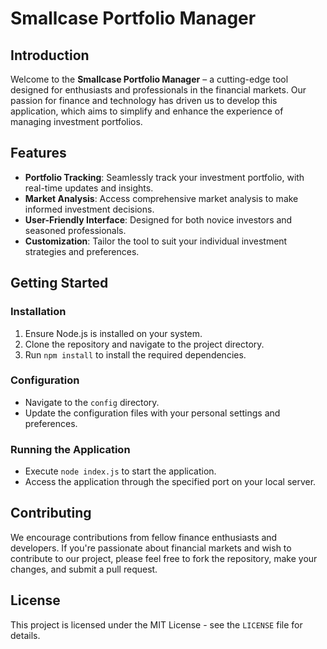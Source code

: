 # Smallcase Portfolio Manager

## Introduction

Welcome to the **Smallcase Portfolio Manager** – a cutting-edge tool designed for enthusiasts and professionals in the financial markets. Our passion for finance and technology has driven us to develop this application, which aims to simplify and enhance the experience of managing investment portfolios.

## Features

- **Portfolio Tracking**: Seamlessly track your investment portfolio, with real-time updates and insights.
- **Market Analysis**: Access comprehensive market analysis to make informed investment decisions.
- **User-Friendly Interface**: Designed for both novice investors and seasoned professionals.
- **Customization**: Tailor the tool to suit your individual investment strategies and preferences.

## Getting Started

### Installation

1. Ensure Node.js is installed on your system.
2. Clone the repository and navigate to the project directory.
3. Run `npm install` to install the required dependencies.

### Configuration

- Navigate to the `config` directory.
- Update the configuration files with your personal settings and preferences.

### Running the Application

- Execute `node index.js` to start the application.
- Access the application through the specified port on your local server.

## Contributing

We encourage contributions from fellow finance enthusiasts and developers. If you're passionate about financial markets and wish to contribute to our project, please feel free to fork the repository, make your changes, and submit a pull request.

## License

This project is licensed under the MIT License - see the `LICENSE` file for details.


